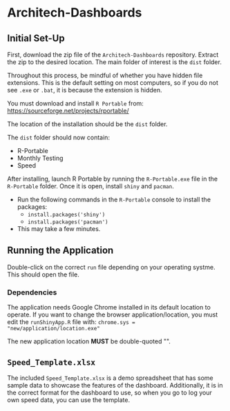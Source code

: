 # Architech-Dashboards

## Initial Set-Up

First, download the zip file of the `Architech-Dashboards` repository.
Extract the zip to the desired location. The main folder of interest is the `dist` folder.

Throughout this process, be mindful of whether you have hidden file extensions. This is the default setting on most computers, so if you do not see `.exe` or `.bat`, it is because the extension is hidden.

You must download and install `R Portable` from:
	https://sourceforge.net/projects/rportable/

The location of the installation should be the `dist` folder. 

The `dist` folder should now contain:
* R-Portable
* Monthly Testing
* Speed

After installing, launch R Portable by running the `R-Portable.exe` file in the `R-Portable` folder. Once it is open, install `shiny` and `pacman`.
* Run the following commands in the `R-Portable` console to install the packages:
	* `install.packages('shiny')`
	* `install.packages('pacman')`
 * This may take a few minutes.

## Running the Application

Double-click on the correct `run` file depending on your operating systme. This should open the file. 

### Dependencies

The application needs Google Chrome installed in its default location to operate. 
If you want to change the browser application/location, you must edit the `runShinyApp.R`
file with:
	`chrome.sys = "new/application/location.exe"`

The new application location **MUST** be double-quoted "".

## `Speed_Template.xlsx`

The included `Speed_Template.xlsx` is a demo spreadsheet that has some sample data to showcase the features of the dashboard. Additionally, it is in the correct format for the dashboard to use, so when you go to log your own speed data, you can use the template.

